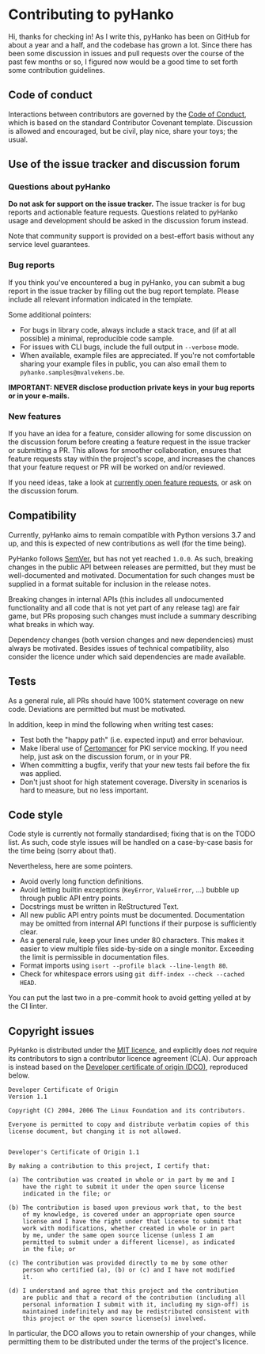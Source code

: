 # Contributing to pyHanko

Hi, thanks for checking in! As I write this, pyHanko has been on GitHub for
about a year and a half, and the codebase has grown a lot. Since there has been
some discussion in issues and pull requests over the course of the past few
months or so, I figured now would be a good time to set forth some contribution
guidelines.


## Code of conduct

Interactions between contributors are governed by the
[Code of Conduct](CODE_OF_CONDUCT.md),
which is based on the standard Contributor Covenant template. Discussion is
allowed and encouraged, but be civil, play nice, share your toys; the usual.


## Use of the issue tracker and discussion forum

### Questions about pyHanko

**Do not ask for support on the issue tracker.** The issue tracker is for bug
reports and actionable feature requests. Questions related to pyHanko usage
and development should be asked in the discussion forum instead.

Note that community support is provided on a best-effort basis without any
service level guarantees.


### Bug reports

If you think you've encountered a bug in pyHanko, you can submit a bug report
in the issue tracker by filling out the bug report template. Please include all
relevant information indicated in the template.

Some additional pointers:

 * For bugs in library code, always include a stack trace, and (if at all
   possible) a minimal, reproducible code sample.
 * For issues with CLI bugs, include the full output in `--verbose` mode.
 * When available, example files are appreciated. If you're not comfortable
   sharing your example files in public, you can also email them to
   `pyhanko.samples@mvalvekens.be`.

**IMPORTANT: NEVER disclose production private keys in your bug reports or
in your e-mails.**


### New features

If you have an idea for a feature, consider allowing for some discussion on
the discussion forum before creating a feature request in the issue tracker
or submitting a PR. This allows for smoother collaboration, ensures that
feature requests stay within the project's scope, and increases the chances
that your feature request or PR will be worked on and/or reviewed.

If you need ideas, take a look at [currently open feature requests][feature-requests],
or ask on the discussion forum.

[feature-requests]: https://github.com/MatthiasValvekens/pyHanko/issues?q=is%3Aissue+is%3Aopen+label%3Aenhancement


## Compatibility

Currently, pyHanko aims to remain compatible with Python versions 3.7 and up,
and this is expected of new contributions as well (for the time being).

PyHanko follows [SemVer](https://semver.org/), but has not yet reached `1.0.0`.
As such, breaking changes in the public API between releases are permitted,
but they must be well-documented and motivated. Documentation for such changes
must be supplied in a format suitable for inclusion in the release notes.

Breaking changes in internal APIs (this includes all undocumented
functionality and all code that is not yet part of any release tag) are fair
game, but PRs proposing such changes must include a summary describing what
breaks in which way.

Dependency changes (both version changes and new dependencies) must always be
motivated. Besides issues of technical compatibility, also consider the
licence under which said dependencies are made available.


## Tests

As a general rule, all PRs should have 100% statement coverage on new code.
Deviations are permitted but must be motivated.

In addition, keep in mind the following when writing test cases:

 * Test both the "happy path" (i.e. expected input) and error behaviour.
 * Make liberal use of [Certomancer][certomancer] for PKI
   service mocking. If you need help, just ask on the discussion forum, or in
   your PR.
 * When committing a bugfix, verify that your new tests fail before the fix
   was applied.
 * Don't just shoot for high statement coverage. Diversity in scenarios is
   hard to measure, but no less important.

[certomancer]: https://github.com/MatthiasValvekens/certomancer

## Code style

Code style is currently not formally standardised; fixing that is on the TODO
list. As such, code style issues will be handled on a case-by-case basis for
the time being (sorry about that).

Nevertheless, here are some pointers.

 * Avoid overly long function definitions.
 * Avoid letting builtin exceptions (`KeyError`, `ValueError`, ...) bubble up
   through public API entry points.
 * Docstrings must be written in ReStructured Text.
 * All new public API entry points must be documented. Documentation may be
   omitted from internal API functions if their purpose is sufficiently clear.
 * As a general rule, keep your lines under 80 characters. This makes it easier
   to view multiple files side-by-side on a single monitor. Exceeding the limit
   is permissible in documentation files.
 * Format imports using `isort --profile black --line-length 80`.
 * Check for whitespace errors using `git diff-index --check --cached HEAD`.

You can put the last two in a pre-commit hook to avoid getting yelled at by the
CI linter.


## Copyright issues

PyHanko is distributed under the [MIT licence](LICENSE), and explicitly does
*not* require its contributors to sign a contributor licence agreement (CLA).
Our approach is instead based on the
[Developer certificate of origin (DCO)][dco], reproduced below.

[dco]: https://developercertificate.org/

```
Developer Certificate of Origin
Version 1.1

Copyright (C) 2004, 2006 The Linux Foundation and its contributors.

Everyone is permitted to copy and distribute verbatim copies of this
license document, but changing it is not allowed.


Developer's Certificate of Origin 1.1

By making a contribution to this project, I certify that:

(a) The contribution was created in whole or in part by me and I
    have the right to submit it under the open source license
    indicated in the file; or

(b) The contribution is based upon previous work that, to the best
    of my knowledge, is covered under an appropriate open source
    license and I have the right under that license to submit that
    work with modifications, whether created in whole or in part
    by me, under the same open source license (unless I am
    permitted to submit under a different license), as indicated
    in the file; or

(c) The contribution was provided directly to me by some other
    person who certified (a), (b) or (c) and I have not modified
    it.

(d) I understand and agree that this project and the contribution
    are public and that a record of the contribution (including all
    personal information I submit with it, including my sign-off) is
    maintained indefinitely and may be redistributed consistent with
    this project or the open source license(s) involved.

```

In particular, the DCO allows you to retain ownership of your changes,
while permitting them to be distributed under the terms of the project's
licence.
